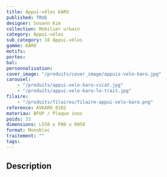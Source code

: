 ```yaml
---
title: Appui-vélos KARO
published: TRUE
designer: Sovann Kim
collection: Mobilier urbain
category: Appui-vélos
sub_category: 18 Appui-vélos
gamme: KARO
motifs:
portes:
bal:
personnalisation:
cover_image: "/produits/cover_image/appuis-velo-karo.jpg"
carousel:
    - "/produits/appui-velo-karo-vicat.jpg"
    - "/produits/appui-velo-karo-le-trait.jpg"
filaire:
    - "/produits/filaires/filaire-appui-velo-karo.png"
reference: AVKARO_0102
materiau: BFUP / Plaque inox
poids: 33
dimensions: L550 x P80 x H950
format: Monobloc
traitement: ""
tags:
---
```


## Description
